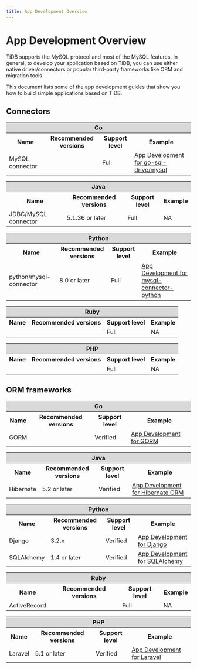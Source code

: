```yaml
---
title: App Development Overview
---
```


# App Development Overview

TiDB supports the MySQL protocol and most of the MySQL features. In general, to develop your application based on TiDB, you can use either native driver/connectors or popular third-party frameworks like ORM and migration tools.

This document lists some of the app development guides that show you how to build simple applications based on TiDB.

## Connectors

<table width="100%">
  <tr>
    <th colspan="4" bgcolor="#d9d9d9" align="center">Go</th>
  </tr>
  <tr>
    <th>Name</th>
    <th>Recommended versions</th>
    <th>Support level</th>
    <th>Example</th>
  </tr>
  <tr>
    <td>MySQL connector</td>
    <td></td>
    <td>Full</td>
    <td><a href="https://docs.pingcap.com/appdev/dev/for-go-sql-driver-mysql">App Development for go-sql-drive/mysql</a></td>
  </tr>
</table>

<table width="100%">
  <tr>
    <th colspan="4" bgcolor="#d9d9d9" align="center">Java</th>
  </tr>
  <tr>
    <th>Name</th>
    <th>Recommended versions</th>
    <th>Support level</th>
    <th>Example</th>
  </tr>
  <tr>
    <td>JDBC/MySQL connector</td>
    <td>5.1.36 or later</td>
    <td>Full</td>
    <td>NA</td>
  </tr>
</table>

<table width="100%">
  <tr>
    <th colspan="4" bgcolor="#d9d9d9" align="center">Python</th>
  </tr>
  <tr>
    <th>Name</th>
    <th>Recommended versions</th>
    <th>Support level</th>
    <th>Example</th>
  </tr>
  <tr>
    <td>python/mysql-connector</td>
    <td>8.0 or later</td>
    <td>Full</td>
    <td><a href="https://docs.pingcap.com/appdev/dev/for-python-mysql-connector">App Development for mysql-connector-python</a></td>
  </tr>
</table>

<table width="100%">
  <tr>
    <th colspan="4" bgcolor="#d9d9d9" align="center">Ruby</th>
  </tr>
  <tr>
    <th>Name</th>
    <th>Recommended versions</th>
    <th>Support level</th>
    <th>Example</th>
  </tr>
  <tr>
    <td></td>
    <td></td>
    <td>Full</td>
    <td>NA</td>
  </tr>
</table>

<table width="100%">
  <tr>
    <th colspan="4" bgcolor="#d9d9d9" align="center">PHP</th>
  </tr>
  <tr>
    <th>Name</th>
    <th>Recommended versions</th>
    <th>Support level</th>
    <th>Example</th>
  </tr>
  <tr>
    <td></td>
    <td></td>
    <td>Full</td>
    <td>NA</td>
  </tr>
</table>

## ORM frameworks

<table width="100%">
  <tr>
    <th colspan="4" bgcolor="#d9d9d9" align="center">Go</th>
  </tr>
  <tr>
    <th>Name</th>
    <th>Recommended versions</th>
    <th>Support level</th>
    <th>Example</th>
  </tr>
  <tr>
    <td>GORM</td>
    <td></td>
    <td>Verified</td>
    <td><a href="https://docs.pingcap.com/appdev/dev/for-gorm">App Development for GORM</a></td>
  </tr>
</table>

<table width="100%">
  <tr>
    <th colspan="4" bgcolor="#d9d9d9" align="center">Java</th>
  </tr>
  <tr>
    <th>Name</th>
    <th>Recommended versions</th>
    <th>Support level</th>
    <th>Example</th>
  </tr>
  <tr>
    <td>Hibernate</td>
    <td>5.2 or later</td>
    <td>Verified</td>
    <td><a href="https://docs.pingcap.com/appdev/dev/for-hibernate-orm">App Development for Hibernate ORM</a></td>
  </tr>
</table>

<table width="100%">
  <tr>
    <th colspan="4" bgcolor="#d9d9d9" align="center">Python</th>
  </tr>
  <tr>
    <th>Name</th>
    <th>Recommended versions</th>
    <th>Support level</th>
    <th>Example</th>
  </tr>
  <tr>
    <td>Django</td>
    <td>3.2.x</td>
    <td>Verified</td>
    <td><a href="https://docs.pingcap.com/appdev/dev/for-django">App Development for Django</a></td>
  </tr>
  <tr>
    <td>SQLAlchemy</td>
    <td>1.4 or later</td>
    <td>Verified</td>
    <td><a href="https://docs.pingcap.com/appdev/dev/for-sqlalchemy">App Development for SQLAlchemy</a></td>
  </tr>
</table>

<table width="100%">
  <tr>
    <th colspan="4" bgcolor="#d9d9d9" align="center">Ruby</th>
  </tr>
  <tr>
    <th>Name</th>
    <th>Recommended versions</th>
    <th>Support level</th>
    <th>Example</th>
  </tr>
  <tr>
    <td>ActiveRecord</td>
    <td></td>
    <td>Full</td>
    <td>NA</td>
  </tr>
</table>

<table width="100%">
  <tr>
    <th colspan="4" bgcolor="#d9d9d9" align="center">PHP</th>
  </tr>
  <tr>
    <th>Name</th>
    <th>Recommended versions</th>
    <th>Support level</th>
    <th>Example</th>
  </tr>
  <tr>
    <td>Laravel</td>
    <td>5.1 or later</td>
    <td>Verified</td>
    <td><a href="https://docs.pingcap.com/appdev/dev/for-laravel">App Development for Laravel</a></td>
  </tr>
</table>